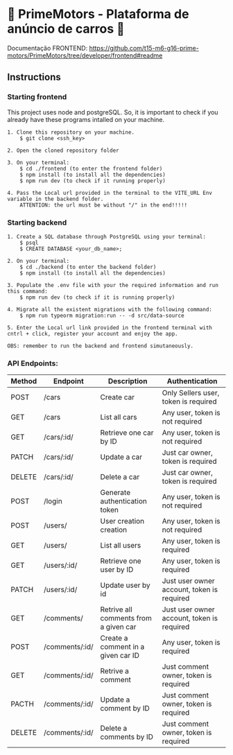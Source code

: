 # 🚙 PrimeMotors - Plataforma de anúncio de carros 🚙
Documentação FRONTEND: https://github.com/t15-m6-g16-prime-motors/PrimeMotors/tree/developer/frontend#readme

## Instructions

### Starting frontend
This project uses node and postgreSQL. So, it is important to check if you already have these programs intalled on your machine.

    1. Clone this repository on your machine.
        $ git clone <ssh_key>

    2. Open the cloned repository folder

    3. On your terminal:
        $ cd ./frontend (to enter the frontend folder)
        $ npm install (to install all the dependencies)
        $ npm run dev (to check if it running properly)

    4. Pass the Local url provided in the terminal to the VITE_URL Env variable in the backend folder.
        ATTENTION: the url must be without "/" in the end!!!!!

### Starting backend

    1. Create a SQL database through PostgreSQL using your terminal:
        $ psql
        $ CREATE DATABASE <your_db_name>;

    2. On your terminal:
        $ cd ./backend (to enter the backend folder)
        $ npm install (to install all the dependencies)

    3. Populate the .env file with your the required information and run this command:
        $ npm run dev (to check if it is running properly)

    4. Migrate all the existent migrations with the following command:
        $ npm run typeorm migration:run -- -d src/data-source

    5. Enter the Local url link provided in the frontend terminal with cntrl + click, register your account and enjoy the app.

    OBS: remember to run the backend and frontend simutaneously.

### API Endpoints:

| Method | Endpoint                       | Description                           | Authentication                             |
| ------ | ------------------------------ | ------------------------------------- | ------------------------------------------ |
| POST   | /cars                          | Create car                            | Only Sellers user, token is required       |
| GET    | /cars                          | List all cars                         | Any user, token is not required            |
| GET    | /cars/:id/                     | Retrieve one car by ID                | Any user, token is not required            |
| PATCH  | /cars/:id/                     | Update a car                          | Just car owner, token is required          |
| DELETE | /cars/:id/                     | Delete a car                          | Just car owner, token is required          |
| POST   | /login                         | Generate authentication token         | Any user, token is not required            |
| POST   | /users/                        | User creation creation                | Any user, token is not required            |
| GET    | /users/                        | List all users                        | Any user, token is required                |
| GET    | /users/:id/                    | Retrieve one user by ID               | Any user, token is required                |
| PATCH  | /users/:id/                    | Update user by id                     | Just user owner account, token is required |
| GET    | /comments/                     | Retrive all comments from a given car | Just user owner account, token is required |
| POST   | /comments/:id/                 | Create a comment in a given car ID    | Any user, token is required                |
| GET    | /comments/:id/                 | Retrive a comment                     | Just comment owner, token is required      |
| PACTH  | /comments/:id/                 | Update a comment by ID                | Just comment owner, token is required      |
| DELETE | /comments/:id/                 | Delete a comments by ID               | Just comment owner, token is required      |
